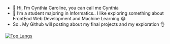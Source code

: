 - 👋 Hi, I’m Cynthia Caroline, you can call me Cynthia
- 👀 I’m a student majoring in Informatics.. I like exploring something about FrontEnd Web Development and Machine Learning 😂
- So.. My Github will posting about my final projects and my exploration 👌

[![Top Langs](https://github-readme-stats.vercel.app/api/top-langs/?username=cynthiacc512&layout=compact)](https://github.com/cynthiacc512/github-readme-stats)
